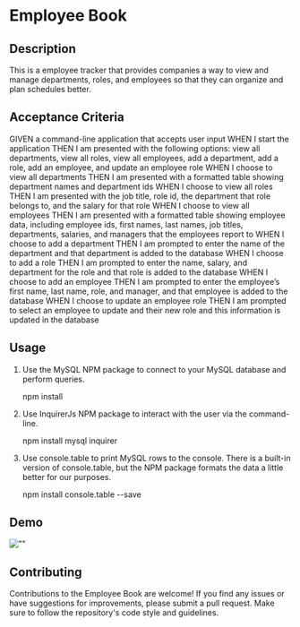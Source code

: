# Employee Book

## Description

This is a employee tracker that provides companies a way to view and manage departments, roles, and employees so that they can organize and plan schedules better.

## Acceptance Criteria

GIVEN a command-line application that accepts user input
WHEN I start the application
THEN I am presented with the following options: view all departments, view all roles, view all employees, add a department, add a role, add an employee, and update an employee role
WHEN I choose to view all departments
THEN I am presented with a formatted table showing department names and department ids
WHEN I choose to view all roles
THEN I am presented with the job title, role id, the department that role belongs to, and the salary for that role
WHEN I choose to view all employees
THEN I am presented with a formatted table showing employee data, including employee ids, first names, last names, job titles, departments, salaries, and managers that the employees report to
WHEN I choose to add a department
THEN I am prompted to enter the name of the department and that department is added to the database
WHEN I choose to add a role
THEN I am prompted to enter the name, salary, and department for the role and that role is added to the database
WHEN I choose to add an employee
THEN I am prompted to enter the employee’s first name, last name, role, and manager, and that employee is added to the database
WHEN I choose to update an employee role
THEN I am prompted to select an employee to update and their new role and this information is updated in the database

## Usage

1. Use the MySQL NPM package to connect to your MySQL database and perform queries.

    npm install

2. Use InquirerJs NPM package to interact with the user via the command-line.

    npm install mysql inquirer

3. Use console.table to print MySQL rows to the console. There is a built-in version of console.table, but the NPM package formats the data a little better for our purposes.

    npm install console.table --save

## Demo

![""]()


## Contributing

Contributions to the Employee Book are welcome! If you find any issues or have suggestions for improvements, please submit a pull request. Make sure to follow the repository's code style and guidelines.